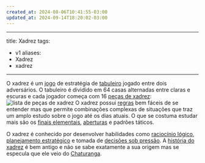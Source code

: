 ```yaml
---
created_at: 2024-08-06T10:41:55-03:00
updated_at: 2024-09-14T18:20:02-03:00
---
```

---
title: Xadrez
tags:
  - v1
aliases:
  - Xadrez
  - xadrez
----

O xadrez é um [jogo](../../../../ideias/2024/07/07/Jogo.md) de estratégia de [tabuleiro](../../../../ideias/2024/07/07/Jogo_de_tabuleiro.md) jogado entre dois adversários. O tabuleiro é dividido em 64 casas alternadas entre claras e escuras e cada jogador começa com 16 [peças de xadrez](../../../../ideias/2024/07/06/Xadrez_Pecas.md):
![lista de peças de xadrez](../../../../ideias/2024/07/06/Xadrez_Pecas.md#^lista-de-pecas)
O xadrez possui [regras](../../../../ideias/2024/07/07/Xadrez_Regras.md) bem fáceis de se entender mas que permite combinações complexas de situações que traz um amplo estudo sobre o jogo até os dias atuais. O que se costuma estudar mais são os [finais elementais](../../../../atomos/2024/07/06/Xadrez_Finais_elementais.md), [aberturas](../../../../atomos/2024/07/26/Xadrez_Aberturas.md) e padrões táticos.

O xadrez é conhecido por desenvolver habilidades como [raciocínio lógico](../../../../ideias/2024/07/07/Raciocinio_logico.md), [planejamento estratégico](../../../../ideias/2024/07/07/Planejamento_estrategico.md) e tomada de [decisões sob pressão](../../../../ideias/2024/07/07/Decisoes_sob_pressao.md). A [história do xadrez](../../../../ideias/2024/07/07/Xadrez_Historia.md) é bem antigo e não se sabe exatamente a sua origem mas se especula que ele veio do [Chaturanga](../../../../ideias/2024/07/07/Chaturanga.md).

